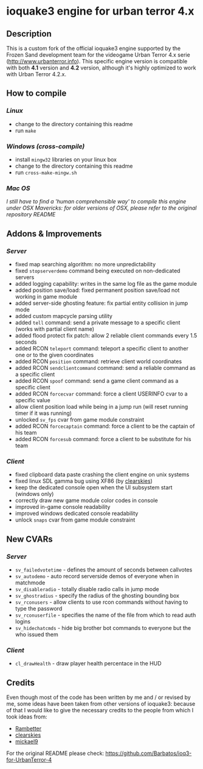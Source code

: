 ioquake3 engine for urban terror 4.x
====================================

## Description

This is a custom fork of the official ioquake3 engine supported by the Frozen Sand development team for the 
videogame Urban Terror 4.x serie (http://www.urbanterror.info). This specific engine version is compatible with 
both **4.1** version and **4.2** version, although it's highly optimized to work with Urban Terror 4.2.x.

## How to compile

### *Linux*

* change to the directory containing this readme
* run `make`

### *Windows (cross-compile)*

* install `mingw32` libraries on your linux box
* change to the directory containing this readme
* run `cross-make-mingw.sh`

### *Mac OS*

*I still have to find a 'human comprehensible way' to compile this engine under OSX Mavericks: for older 
versions of OSX, please refer to the original repository README*

## Addons & Improvements

### *Server*
    
* fixed map searching algorithm: no more unpredictability
* fixed `stopserverdemo` command being executed on non-dedicated servers
* added logging capability: writes in the same log file as the game module
* added position save/load: fixed permanent position save/load not working in game module
* added server-side ghosting feature: fix partial entity collision in jump mode
* added custom mapcycle parsing utility
* added `tell` command: send a private message to a specific client (works with partial client name)
* added flood protect fix patch: allow 2 reliable client commands every 1.5 seconds
* added RCON `teleport` command: teleport a specific client to another one or to the given coordinates
* added RCON `position` command: retrieve client world coordinates
* added RCON `sendclientcommand` command: send a reliable command as a specific client
* added RCON `spoof` command: send a game client command as a specific client
* added RCON `forcecvar` command: force a client USERINFO cvar to a specific value
* allow client position load while being in a jump run (will reset running timer if it was running)
* unlocked `sv_fps` cvar from game module constraint
* added RCON `forcecaptain` command: force a client to be the captain of his team
* added RCON `forcesub` command: force a client to be substitute for his team

### *Client*

* fixed clipboard data paste crashing the client engine on unix systems
* fixed linux SDL gamma bug using XF86 (by [clearskies](https://github.com/clearskies))
* keep the dedicated console open when the UI subsystem start (windows only)
* correctly draw new game module color codes in console
* improved in-game console readability
* improved windows dedicated console readability
* unlock `snaps` cvar from game module constraint

## New CVARs

### *Server*

* `sv_failedvotetime` - defines the amount of seconds between callvotes
* `sv_autodemo` - auto record serverside demos of everyone when in matchmode
* `sv_disableradio` - totally disable radio calls in jump mode
* `sv_ghostradius` - specify the radius of the ghosting bounding box
* `sv_rconusers` - allow clients to use rcon commands without having to type the password
* `sv_rconuserfile` - specifies the name of the file from which to read auth logins
* `sv_hidechatcmds` - hide big brother bot commands to everyone but the who issued them

### *Client*

* `cl_drawHealth` - draw player health percentace in the HUD

## Credits

Even though most of the code has been written by me and / or revised by me, some ideas have been taken from 
other versions of ioquake3: because of that I would like to give the necessary credits to the people from which 
I took ideas from:

* [Rambetter](https://github.com/Rambetter)
* [clearskies](https://github.com/clearskies)
* [mickael9](https://bitbucket.org/mickael9)

For the original README please check: https://github.com/Barbatos/ioq3-for-UrbanTerror-4